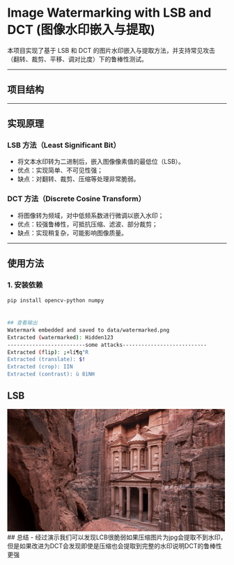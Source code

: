 # Image Watermarking with LSB and DCT (图像水印嵌入与提取)

本项目实现了基于 LSB 和 DCT 的图片水印嵌入与提取方法，并支持常见攻击（翻转、裁剪、平移、调对比度）下的鲁棒性测试。

---

## 项目结构


---

## 实现原理

### LSB 方法（Least Significant Bit）

- 将文本水印转为二进制后，嵌入图像像素值的最低位（LSB）。
- 优点：实现简单、不可见性强；
- 缺点：对翻转、裁剪、压缩等处理非常脆弱。

### DCT 方法（Discrete Cosine Transform）

- 将图像转为频域，对中低频系数进行微调以嵌入水印；
- 优点：较强鲁棒性，可抵抗压缩、滤波、部分裁剪；
- 缺点：实现稍复杂，可能影响图像质量。

---

## 使用方法

### 1. 安装依赖

```bash
pip install opencv-python numpy


## 查看输出
Watermark embedded and saved to data/watermarked.png
Extracted (watermarked): Hidden123
-------------------------some attacks---------------------------
Extracted (flip): ;¤lí¶q"R
Extracted (translate): $!
Extracted (crop): IIN
Extracted (contrast): ù 8ìNH
```

## LSB
<img src=".\data\original.jpg" alt="原图片" width="500">
## 总结
- 经过演示我们可以发现LCB很脆弱如果压缩图片为jpg会提取不到水印，但是如果改进为DCT会发现即使是压缩也会提取到完整的水印说明DCT的鲁棒性更强

